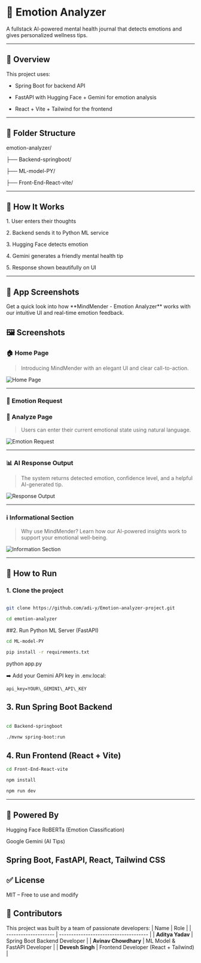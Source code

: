 # 🧠 Emotion Analyzer



A fullstack AI-powered mental health journal that detects emotions and gives personalized wellness tips.



---



## 📌 Overview



This project uses:

- Spring Boot for backend API

- FastAPI with Hugging Face + Gemini for emotion analysis

- React + Vite + Tailwind for the frontend



---



## 📂 Folder Structure



emotion-analyzer/

├── Backend-springboot/

├── ML-model-PY/

├── Front-End-React-vite/



---



## 🚀 How It Works



1\. User enters their thoughts

2\. Backend sends it to Python ML service

3\. Hugging Face detects emotion

4\. Gemini generates a friendly mental health tip

5\. Response shown beautifully on UI



---

## 📸 App Screenshots



Get a quick look into how \*\*MindMender - Emotion Analyzer\*\* works with our intuitive UI and real-time emotion feedback.


## 🖼️ Screenshots






### 🏠 Home Page

> Introducing MindMender with an elegant UI and clear call-to-action.


![Home Page](docs/home.png)



---



### 🧠 Emotion Request
### 📝 Analyze Page

> Users can enter their current emotional state using natural language.



![Emotion Request](./docs/request.png)



---



### 📊 AI Response Output
> The system returns detected emotion, confidence level, and a helpful AI-generated tip.


![Response Output](./docs/response.png)



---



### ℹ️ Informational Section

> Why use MindMender? Learn how our AI-powered insights work to support your emotional well-being.



![Information Section](./docs/info.png)

---



## 🔧 How to Run



### 1. Clone the project



```bash

git clone https://github.com/adi-y/Emotion-analyzer-project.git

cd emotion-analyzer

```

##2. Run Python ML Server (FastAPI)


```bash
cd ML-model-PY

pip install -r requirements.txt

```

python app.py

➡️ Add your Gemini API key in .env.local:
```env
api_key=YOUR\_GEMINI\_API\_KEY
```


## 3. Run Spring Boot Backend

```bash

cd Backend-springboot

./mvnw spring-boot:run

```

## 4. Run Frontend (React + Vite)
```bash
cd Front-End-React-vite

npm install

npm run dev
```
---
## 🧠 Powered By

Hugging Face RoBERTa (Emotion Classification)

Google Gemini (AI Tips)

Spring Boot, FastAPI, React, Tailwind CSS
---
## ✅ License

MIT – Free to use and modify

## 👥 Contributors
This project was built by a team of passionate developers:
| Name                 | Role                                  |
| -------------------- | ------------------------------------- |
| **Aditya Yadav**     | Spring Boot Backend Developer         |
| **Avinav Chowdhary** | ML Model & FastAPI Developer          |
| **Devesh Singh**     | Frontend Developer (React + Tailwind) |
